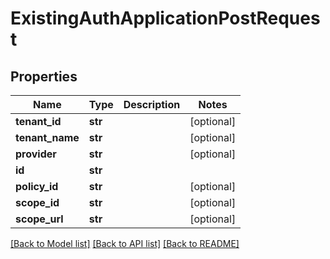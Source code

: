 # ExistingAuthApplicationPostRequest

## Properties
Name | Type | Description | Notes
------------ | ------------- | ------------- | -------------
**tenant_id** | **str** |  | [optional] 
**tenant_name** | **str** |  | [optional] 
**provider** | **str** |  | [optional] 
**id** | **str** |  | 
**policy_id** | **str** |  | [optional] 
**scope_id** | **str** |  | [optional] 
**scope_url** | **str** |  | [optional] 

[[Back to Model list]](../README.md#documentation-for-models) [[Back to API list]](../README.md#documentation-for-api-endpoints) [[Back to README]](../README.md)

